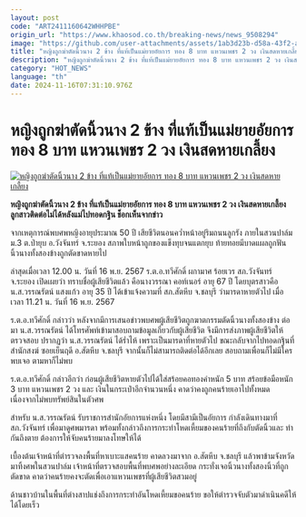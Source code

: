 ```yaml
---
layout: post
code: "ART2411160642WHHPBE"
origin_url: "https://www.khaosod.co.th/breaking-news/news_9508294"
image: "https://github.com/user-attachments/assets/1ab3d23b-d58a-43f2-a3fb-a4aa037cecab"
title: "หญิงถูกฆ่าตัดนิ้วนาง 2 ข้าง ที่แท้เป็นแม่ยายอัยการ ทอง 8 บาท แหวนเพชร 2 วง เงินสดหายเกลี้ยง"
description: "หญิงถูกฆ่าตัดนิ้วนาง 2 ข้าง ที่แท้เป็นแม่ยายอัยการ ทอง 8 บาท แหวนเพชร 2 วง เงินสดหายเกลี้ยง ลูกสาวติดต่อไม่ได้หลังแม่ไปทอดกฐิน ช็อกเห็นจากข่าว"
category: "HOT_NEWS"
language: "th"
date: 2024-11-16T07:31:10.976Z
---
```


# หญิงถูกฆ่าตัดนิ้วนาง 2 ข้าง ที่แท้เป็นแม่ยายอัยการ ทอง 8 บาท แหวนเพชร 2 วง เงินสดหายเกลี้ยง

[![หญิงถูกฆ่าตัดนิ้วนาง 2 ข้าง ที่แท้เป็นแม่ยายอัยการ ทอง 8 บาท แหวนเพชร 2 วง เงินสดหายเกลี้ยง](https://www.khaosod.co.th/wpapp/uploads/2024/11/kill-5.jpg "หญิงถูกฆ่าตัดนิ้วนาง 2 ข้าง ที่แท้เป็นแม่ยายอัยการ ทอง 8 บาท แหวนเพชร 2 วง เงินสดหายเกลี้ยง")](https://www.khaosod.co.th/wpapp/uploads/2024/11/kill-5.jpg)

**หญิงถูกฆ่าตัดนิ้วนาง 2 ข้าง ที่แท้เป็นแม่ยายอัยการ ทอง 8 บาท แหวนเพชร 2 วง เงินสดหายเกลี้ยง ลูกสาวติดต่อไม่ได้หลังแม่ไปทอดกฐิน ช็อกเห็นจากข่าว**

จากเหตุการณ์พบศพหญิงอายุประมาณ 50 ปี เสียชีวิตนอนคว่ำหน้าอยู่ริมถนนลูกรัง ภายในสวนปาล์ม ม.3 ต.ป่ายุบ อ.วังจันทร์ จ.ระยอง สภาพใบหน้าถูกของแข็งทุบจนแตกยุบ ท้ายทอยมีบาดแผลถูกฟัน นิ้วนางทั้งสองข้างถูกตัดขาดหายไป

ล่าสุดเมื่อเวลา 12.00 น. วันที่ 16 พ.ย. 2567 ร.ต.อ.ทวีศักดิ์ ผกามาศ ร้อยเวร สภ.วังจันทร์ จ.ระยอง เปิดเผยว่า ทราบชื่อผู้เสียชีวิตแล้ว คือนางวรรณา คอท์เนอร์ อายุ 67 ปี โดยบุตรสาวคือ น.ส.วรรณรัตน์ แสงแก้ว อายุ 35 ปี ได้เข้าแจ้งความที่ สภ.สัตหีบ จ.ชลบุรี ว่ามารดาหายตัวไป เมื่อเวลา 11.21 น. วันที่ 16 พ.ย. 2567

ร.ต.อ.ทวีศักดิ์ กล่าวว่า หลังจากมีการเสนอข่าวพบศพผู้เสียชีวิตถูกฆาตกรรมตัดนิ้วนางทั้งสองข้าง ต่อมา น.ส.วรรณรัตน์ ได้โทรศัพท์เข้ามาสอบถามข้อมูลเกี่ยวกับผู้เสียชีวิต จึงมีการส่งภาพผู้เสียชีวิตให้ตรวจสอบ ปรากฏว่า น.ส.วรรณรัตน์ ได้ร่ำไห้ เพราะเป็นมารดาที่หายตัวไป ขณะกลับจากไปทอดกฐินที่สำนักสงฆ์ ซอยเย็นฤดี อ.สัตหีบ จ.ชลบุรี จากนั้นก็ไม่สามารถติดต่อได้อีกเลย สอบถามเพื่อนก็ไม่มีใครพบเจอ ตามหาก็ไม่พบ

ร.ต.อ.ทวีศักดิ์ กล่าวอีกว่า ก่อนผู้เสียชีวิตหายตัวไปได้ใส่สร้อยคอทองคำหนัก 5 บาท สร้อยข้อมือหนัก 3 บาท แหวนเพชร 2 วง และ เงินในกระเป๋าอีกจำนวนหนึ่ง คาดว่าคงถูกคนร้ายเอาไปทั้งหมด เนื่องจากไม่พบทรัพย์สินในตัวศพ

สำหรับ น.ส.วรรณรัตน์ รับราชการสำนักอัยการแห่งหนึ่ง โดยมีสามีเป็นอัยการ กำลังเดินทางมาที่ สภ.วังจันทร์ เพื่อมาดูศพมารดา พร้อมทั้งกล่าวถึงการกระทำโหดเหี้ยมของคนร้ายที่ถึงกับตัดนิ้วและ ทำกันถึงตาย ต้องการให้จับคนร้ายมาลงโทษให้ได้

เบื้องต้นเจ้าหน้าที่ตำรวจลงพื้นที่หาเบาะแสคนร้าย คาดลวงมาจาก อ.สัตหีบ จ.ชลบุรี แล้วพาข้ามจังหวัดมาทิ้งศพในสวนปาล์ม เจ้าหน้าที่ตรวจสอบพื้นที่พบศพอย่างละเอียด กระทั่งเจอนิ้วนางทั้งสองนิ้วที่ถูกตัดขาด คาดว่าคนร้ายคงจะตัดเพื่อเอาแหวนเพชรที่ผู้เสียชีวิตสวมอยู่

ด้านชาวบ้านในพื้นที่ต่างสาปแช่งถึงการกระทำอันโหดเหี้ยมขอคนร้าย ขอให้ตำรวจจับตัวมาดำเนินคดีให้ได้โดยเร็ว